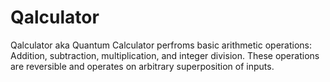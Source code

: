 # Qalculator

Qalculator aka Quantum Calculator perfroms basic arithmetic operations: Addition, subtraction, multiplication, and integer division. These operations are reversible and operates on arbitrary superposition of inputs.
